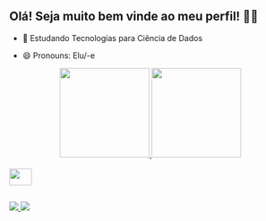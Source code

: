 ## Olá! Seja muito bem vinde ao meu perfil! 👋😊

- 🌱 Estudando Tecnologias para Ciência de Dados
<!-- - 📫 Email: janainarezende13@hotmail.com ou Discord: Jan_R#8702 -->
- 😄 Pronouns: Elu/-e
<!-- - 📫 Discord: Jan_R#8702  / - 🔭 Trabalhando em -->

<div align = "center">
  <a href="https://github.com/RezendeJan">
  <img height = "160em" src = "https://github-readme-stats.vercel.app/api?username=RezendeJan&show_icons=true&theme=tokyonight&include_all_commits=true&count_private=true" />
  <img height = "160em" src = "https://github-readme-stats.vercel.app/api/top-langs/?username=RezendeJan&layout=compact&langs_count=7&theme=tokyonight" />

</div>
  <div style = "display: inline_block"> <br>
  <img = "Jan-Py" height = "30" width = "40" src = "https://cdn.jsdelivr.net/gh/devicons/devicon/icons/python/python-original.svg" /> 
</div>
  
  ##

  <div>
  <a href = "mailto:janainarezende13@hotmail.com"> <img src = https://img.shields.io/badge/Microsoft_Outlook-0078D4?style=for-the-badge&logo=microsoft-outlook&logoColor=white target = "_ blank"> </a>
  <a href="https://www.linkedin.com/in/janaína-rezende-4a2937190/" target="_blank"> <img src = https://img.shields.io/badge/LinkedIn-0077B5?style=for-the-badge&logo=linkedin&logoColor=white" target =" _ blank "> </a> 
  </div>  
